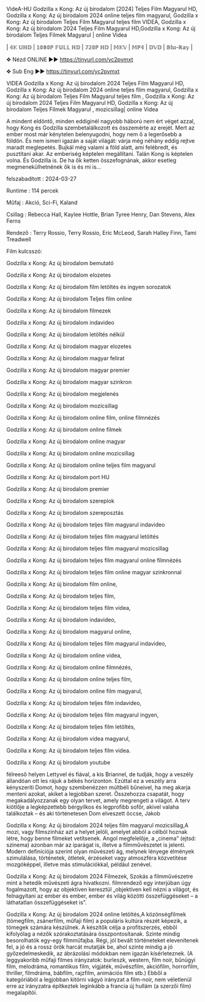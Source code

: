 
VideA-HU Godzilla x Kong: Az új birodalom [2024] Teljes Film Magyarul HD, Godzilla x Kong: Az új birodalom 2024 online teljes film magyarul, Godzilla x Kong: Az új birodalom Teljes Film Magyarul teljes film VIDEA, Godzilla x Kong: Az új birodalom 2024 Teljes Film Magyarul HD,Godzilla x Kong: Az új birodalom Teljes Filmek Magyarul | online Videa

| 𝟜𝕂 𝕌ℍ𝔻 | 𝟙𝟘𝟠𝟘ℙ 𝔽𝕌𝕃𝕃 ℍ𝔻 | 𝟟𝟚𝟘ℙ ℍ𝔻 | 𝕄𝕂𝕍 | 𝕄ℙ𝟜 | 𝔻𝕍𝔻 | 𝔹𝕝𝕦-ℝ𝕒𝕪 |

✥ Nézd ONLINE ►► https://tinyurl.com/yc2pvmxt

✥ Sub Eng ►►  https://tinyurl.com/yc2pvmxt

VIDEA Godzilla x Kong: Az új birodalom 2024 Teljes Film Magyarul HD, Godzilla x Kong: Az új birodalom 2024 online teljes film magyarul, Godzilla x Kong: Az új birodalom Teljes Film Magyarul teljes film , Godzilla x Kong: Az új birodalom 2024 Teljes Film Magyarul HD, Godzilla x Kong: Az új birodalom Teljes Filmek Magyarul , mozicsillag| online Videa



A mindent eldöntő, minden eddiginél nagyobb háború nem ért véget azzal, hogy Kong és Godzilla szembetalálkozott és összemérte az erejét. Mert az ember most már kénytelen belenyugodni, hogy nem ő a legerősebb a földön. És nem ismeri igazán a saját világát: várja még néhány eddig rejtve maradt meglepetés. Bujkál még valami a föld alatt, ami felébredt, és pusztítani akar. Az emberiség képtelen megállítani. Talán Kong is képtelen volna. És Godzilla is. De ha ők ketten összefognának, akkor esetleg megmenekülhetnének ők is és mi is…

felszabadított : 2024-03-27

Runtime : 114 percek

Műfaj : Akció, Sci-Fi, Kaland

Csillag : Rebecca Hall, Kaylee Hottle, Brian Tyree Henry, Dan Stevens, Alex Ferns

Rendező : Terry Rossio, Terry Rossio, Eric McLeod, Sarah Halley Finn, Tami Treadwell

️Film kulcsszó:

Godzilla x Kong: Az új birodalom bemutató

Godzilla x Kong: Az új birodalom elozetes

Godzilla x Kong: Az új birodalom film letöltés és ingyen sorozatok

Godzilla x Kong: Az új birodalom Teljes film online

Godzilla x Kong: Az új birodalom filmezek

Godzilla x Kong: Az új birodalom indavideo

Godzilla x Kong: Az új birodalom letöltés nélkül

Godzilla x Kong: Az új birodalom magyar elozetes

Godzilla x Kong: Az új birodalom magyar felirat

Godzilla x Kong: Az új birodalom magyar premier

Godzilla x Kong: Az új birodalom magyar szinkron

Godzilla x Kong: Az új birodalom megjelenés

Godzilla x Kong: Az új birodalom mozicsillag

Godzilla x Kong: Az új birodalom online film, online filmnézés

Godzilla x Kong: Az új birodalom online filmek

Godzilla x Kong: Az új birodalom online magyar

Godzilla x Kong: Az új birodalom online mozicsillag

Godzilla x Kong: Az új birodalom online teljes film magyarul

Godzilla x Kong: Az új birodalom port HU

Godzilla x Kong: Az új birodalom premier

Godzilla x Kong: Az új birodalom szereplok

Godzilla x Kong: Az új birodalom szereposztás

Godzilla x Kong: Az új birodalom teljes film magyarul indavideo

Godzilla x Kong: Az új birodalom teljes film magyarul letöltés

Godzilla x Kong: Az új birodalom teljes film magyarul mozicsillag

Godzilla x Kong: Az új birodalom teljes film magyarul online filmnézés

Godzilla x Kong: Az új birodalom teljes film online magyar szinkronnal

Godzilla x Kong: Az új birodalom film online,

Godzilla x Kong: Az új birodalom teljes film,

Godzilla x Kong: Az új birodalom teljes film videa,

Godzilla x Kong: Az új birodalom indavideo,

Godzilla x Kong: Az új birodalom magyarul online,

Godzilla x Kong: Az új birodalom teljes film magyarul indavideo,

Godzilla x Kong: Az új birodalom online videa,

Godzilla x Kong: Az új birodalom online filmnézés,

Godzilla x Kong: Az új birodalom online teljes film,

Godzilla x Kong: Az új birodalom online film magyarul,

Godzilla x Kong: Az új birodalom teljes film indavideo,

Godzilla x Kong: Az új birodalom teljes film magyarul ingyen,

Godzilla x Kong: Az új birodalom teljes film letöltés,

Godzilla x Kong: Az új birodalom videa magyarul,

Godzilla x Kong: Az új birodalom teljes film videa.

Godzilla x Kong: Az új birodalom youtube

félreeső helyen Lettyvel és fiával, a kis Briannel, de tudják, hogy a veszély állandóan ott les rájuk a békés horizonton. Ezúttal ez a veszély arra kényszeríti Domot, hogy szembenézzen múltbéli bűneivel, ha meg akarja menteni azokat, akiket a legjobban szeret. Összehozza csapatát, hogy megakadályozzanak egy olyan tervet, amely megrengeti a világot. A terv kiötlője a legképzettebb bérgyilkos és legprofibb sofőr, akivel valaha találkoztak – és aki történetesen Dom elveszett öccse, Jakob

Godzilla x Kong: Az új birodalom 2024 teljes film magyarul mozicsillag,A mozi, vagy filmszínház azt a helyet jelöli, amelyet abból a célból hoznak létre, hogy benne filmeket vetítsenek. Angol megfelelője, a „cinema” (ejtsd: szinema) azonban már az iparágat is, illetve a filmművészetet is jelenti. Modern definíciója szerint olyan művészeti ág, melynek lényege élmények szimulálása, történetek, ötletek, érzéseket vagy atmoszféra közvetítése mozgóképpel, illetve más stimulációkkal, például zenével.

Godzilla x Kong: Az új birodalom 2024 Filmezek, Szokás a filmművészetre mint a hetedik művészeti ágra hivatkozni. filmrendező egy interjúban úgy fogalmazott, hogy az objektíven keresztül „objektíven kell nézni a világot, és felnagyítani az ember és ember, ember és világ közötti összefüggéseket – a láthatatlan összefüggéseket is”.

Godzilla x Kong: Az új birodalom 2024 online letöltés,A közönségfilmek (tömegfilm, zsánerfilm, műfaji film) a populáris kultúra részét képezik, a tömegek számára készülnek. A készítők célja a profitszerzés, ebből kifolyólag a nézők szórakoztatására összpontosítanak. Szinte mindig besorolhatók egy-egy filmműfajba. Régi, jól bevált történeteket elevenítenek fel, a jó és a rossz örök harcát mutatják be, ahol szinte mindig a jó győzedelmeskedik, az ábrázolási módokban nem igazán kísérleteznek. (A leggyakoribb műfaji filmes irányzatok: burleszk, western, film noir, bűnügyi film, melodráma, romantikus film, vígjáték, művészfilm, akciófilm, horrorfilm, thriller, filmdráma, bábfilm, rajzfilm, animációs film stb.) Ebből a kategóriából a legjobban kitörni vágyó irányzat a film-noir, nem véletlenül erre az irányzatra építkeztek leginkább a francia új hullám (a szerzői film) megalapítói.
